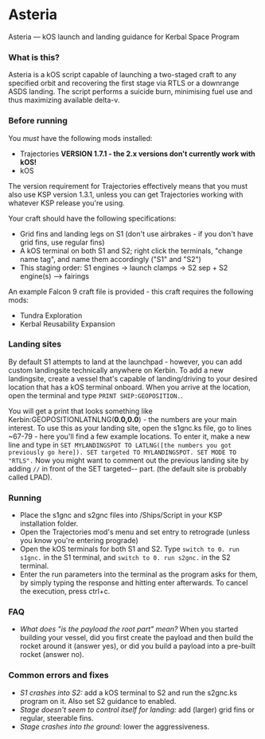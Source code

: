 # Asteria
Asteria — kOS launch and landing guidance for Kerbal Space Program

### What is this?
Asteria is a kOS script capable of launching a two-staged craft to any specified orbit and recovering the first stage via RTLS or a downrange ASDS landing. The script performs a suicide burn, minimising fuel use and thus maximizing available delta-v.

### Before running
You _must_ have the following mods installed:
- Trajectories __VERSION 1.7.1 - the 2.x versions don't currently work with kOS!__
- kOS

The version requirement for Trajectories effectively means that you must also use KSP version 1.3.1, unless you can get Trajectories working with whatever KSP release you're using.

Your craft should have the following specifications:
- Grid fins and landing legs on S1 (don't use airbrakes - if you don't have grid fins, use regular fins)
- A kOS terminal on both S1 and S2; right click the terminals, "change name tag", and name them accordingly ("S1" and "S2")
- This staging order: S1 engines -> launch clamps -> S2 sep + S2 engine(s) --> fairings

An example Falcon 9 craft file is provided - this craft requires the following mods:
- Tundra Exploration
- Kerbal Reusability Expansion

### Landing sites
By default S1 attempts to land at the launchpad - however, you can add custom landingsite technically anywhere on Kerbin. To add a new landingsite, create a vessel that's capable of landing/driving to your desired location that has a kOS terminal onboard. When you arrive at the location, open the terminal and type `PRINT SHIP:GEOPOSITION.`.

You will get a print that looks something like Kerbin:GEOPOSITIONLATNLNG(__0.0,0.0__) - the numbers are your main interest. To use this as your landing site, open the s1gnc.ks file, go to lines ~67-79 - here you'll find a few example locations. To enter it, make a new line and type in `SET MYLANDINGSPOT TO LATLNG([the numbers you got previously go here]). SET targeted TO MYLANDINGSPOT. SET MODE TO "RTLS".` Now you might want to comment out the previous landing site by adding `//` in front of the SET targeted-- part. (the default site is probably called LPAD).

### Running
- Place the s1gnc and s2gnc files into /Ships/Script in your KSP installation folder.
- Open the Trajectories mod's menu and set entry to retrograde (unless you know you're entering prograde)
- Open the kOS terminals for both S1 and S2. Type `switch to 0. run s1gnc.` in the S1 terminal, and `switch to 0. run s2gnc.` in the S2 terminal.
- Enter the run parameters into the terminal as the program asks for them, by simply typing the response and hitting enter afterwards. To cancel the execution, press ctrl+c.

### FAQ
- _What does "is the payload the root part" mean?_ When you started building your vessel, did you first create the payload and then build the rocket around it (answer yes), or did you build a payload into a pre-built rocket (answer no).

### Common errors and fixes
- _S1 crashes into S2:_ add a kOS terminal to S2 and run the s2gnc.ks program on it. Also set S2 guidance to enabled.
- _Stage doesn't seem to control itself for landing:_ add (larger) grid fins or regular, steerable fins.
- _Stage crashes into the ground:_ lower the aggressiveness.
